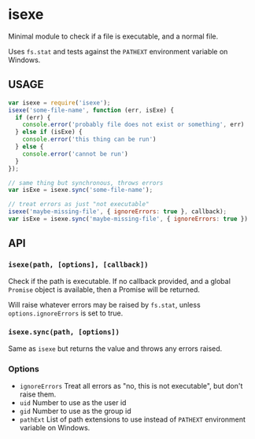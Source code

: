 # isexe

Minimal module to check if a file is executable, and a normal file.

Uses `fs.stat` and tests against the `PATHEXT` environment variable on
Windows.

## USAGE

```javascript
var isexe = require('isexe');
isexe('some-file-name', function (err, isExe) {
  if (err) {
    console.error('probably file does not exist or something', err)
  } else if (isExe) {
    console.error('this thing can be run')
  } else {
    console.error('cannot be run')
  }
});

// same thing but synchronous, throws errors
var isExe = isexe.sync('some-file-name');

// treat errors as just "not executable"
isexe('maybe-missing-file', { ignoreErrors: true }, callback);
var isExe = isexe.sync('maybe-missing-file', { ignoreErrors: true })
```

## API

### `isexe(path, [options], [callback])`

Check if the path is executable.  If no callback provided, and a
global `Promise` object is available, then a Promise will be returned.

Will raise whatever errors may be raised by `fs.stat`, unless
`options.ignoreErrors` is set to true.

### `isexe.sync(path, [options])`

Same as `isexe` but returns the value and throws any errors raised.

### Options

* `ignoreErrors` Treat all errors as "no, this is not executable", but
  don't raise them.
* `uid` Number to use as the user id
* `gid` Number to use as the group id
* `pathExt` List of path extensions to use instead of `PATHEXT`
  environment variable on Windows.
